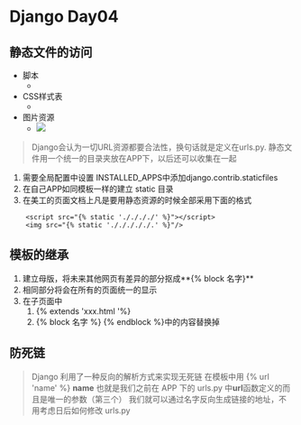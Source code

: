 # Django Day04

## 静态文件的访问
+ 脚本
  - <script src="././././"></script>
+ CSS样式表
  - <link rel="stylesheet" href="././././.">
+ 图片资源
  - <img src="./././././">
  
> Django会认为一切URL资源都要合法性，换句话就是定义在urls.py.
> 静态文件用一个统一的目录夹放在APP下，以后还可以收集在一起

1. 需要全局配置中设置 INSTALLED_APPS中添加django.contrib.staticfiles
2. 在自己APP如同模板一样的建立 static 目录
3. 在美工的页面文档上凡是要用静态资源的时候全部采用下面的格式

``` text
    <script src="{% static '././././' %}"></script>
    <img src="{% static './././././.' %}"/>
```

## 模板的继承
1. 建立母版，将未来其他网页有差异的部分抠成**{% block 名字}**
2. 相同部分将会在所有的页面统一的显示
3. 在子页面中
   1. {% extends 'xxx.html '%}
   2. {% block 名字 %} {% endblock %}中的内容替换掉

## 防死链
> Django 利用了一种反向的解析方式来实现无死链
> 在模板中用 {% url 'name' %}
> **name** 也就是我们之前在 APP 下的 urls.py 中**url**函数定义的而且是唯一的参数（第三个）
> 我们就可以通过名字反向生成链接的地址，不用考虑日后如何修改 urls.py